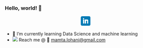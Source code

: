 ###  Hello, world! 👋

<!--
**mamtalohani/mamtalohani** is a ✨ _special_ ✨ repository because its `README.md` (this file) appears on your GitHub profile.

Here are some ideas to get you started:
-->

<!-- Social links -->
<p align='center'>
<a href="https://www.linkedin.com/in/mamtalohani/"><img height="30" src="https://github.com/danBamikiya/danBamikiya/blob/main/linkedin.png?raw=true"></a>
</p>



- 🌱 I’m currently learning Data Science and machine learning
- <img height="30" src="https://ssl.gstatic.com/ui/v1/icons/mail/rfr/logo_gmail_lockup_default_1x_r2.png"> Reach me @ :e-mail: mamta.lohani@gmail.com
